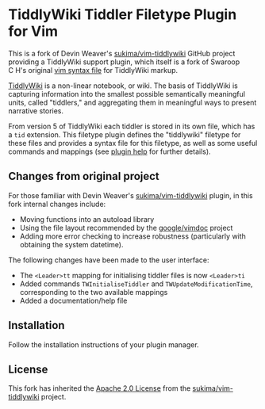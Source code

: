 # TiddlyWiki Tiddler Filetype Plugin for Vim #

This is a fork of Devin Weaver's
[sukima/vim-tiddlywiki](https://github.com/sukima/vim-tiddlywiki) GitHub
project providing a TiddlyWiki support plugin, which itself is a fork of
Swaroop C H's original [vim syntax
file](https://www.vim.org/scripts/script.php?script_id=2705) for TiddlyWiki
markup.

[TiddlyWiki](https://tiddlywiki.com) is a non-linear notebook, or wiki. The
basis of TiddlyWiki is capturing information into the smallest possible
semantically meaningful units, called "tiddlers," and aggregating them in
meaningful ways to present narrative stories.

From version 5 of TiddlyWiki each tiddler is stored in its own file, which has
a `tid` extension. This filetype plugin defines the "tiddlywiki" filetype for
these files and provides a syntax file for this filetype, as well as some
useful commands and mappings (see [plugin
help](blob/master/doc/ft-tiddlywiki-plugin.txt) for further details).

## Changes from original project ##

For those familiar with Devin Weaver's
[sukima/vim-tiddlywiki](https://github.com/sukima/vim-tiddlywiki) plugin, in
this fork internal changes include:

* Moving functions into an autoload library
* Using the file layout recommended by the
  [google/vimdoc](https://github.com/google/vimdoc) project
* Adding more error checking to increase robustness (particularly with
  obtaining the system datetime).

The following changes have been made to the user interface:

* The `<Leader>tt` mapping for initialising tiddler files is now `<Leader>ti`
* Added commands `TWInitialiseTiddler` and `TWUpdateModificationTime`,
  corresponding to the two available mappings
* Added a documentation/help file

## Installation ##

Follow the installation instructions of your plugin manager.

## License ##

This fork has inherited the [Apache 2.0
License](http://www.apache.org/licenses/LICENSE-2.0.txt) from the
[sukima/vim-tiddlywiki](https://github.com/sukima/vim-tiddlywiki) project.
